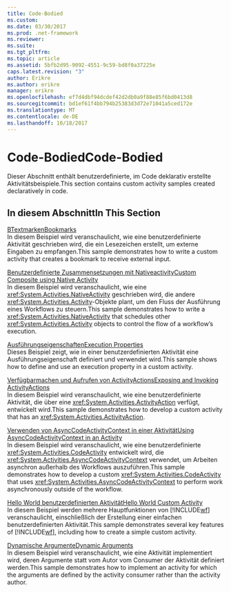 ```yaml
---
title: Code-Bodied
ms.custom: 
ms.date: 03/30/2017
ms.prod: .net-framework
ms.reviewer: 
ms.suite: 
ms.tgt_pltfrm: 
ms.topic: article
ms.assetid: 5bfb2d95-9092-4551-9c59-bd8f0a37225e
caps.latest.revision: "3"
author: Erikre
ms.author: erikre
manager: erikre
ms.openlocfilehash: ef7d4dbf94dcdef42d2db0a9f88e85f6bd0413d8
ms.sourcegitcommit: bd1ef61f4bb794b25383d3d72e71041a5ced172e
ms.translationtype: MT
ms.contentlocale: de-DE
ms.lasthandoff: 10/18/2017
---
```

# <a name="code-bodied"></a><span data-ttu-id="d693f-102">Code-Bodied</span><span class="sxs-lookup"><span data-stu-id="d693f-102">Code-Bodied</span></span>
<span data-ttu-id="d693f-103">Dieser Abschnitt enthält benutzerdefinierte, im Code deklarativ erstellte Aktivitätsbeispiele.</span><span class="sxs-lookup"><span data-stu-id="d693f-103">This section contains custom activity samples created declaratively in code.</span></span>  
  
## <a name="in-this-section"></a><span data-ttu-id="d693f-104">In diesem Abschnitt</span><span class="sxs-lookup"><span data-stu-id="d693f-104">In This Section</span></span>  
 [<span data-ttu-id="d693f-105">BTextmarken</span><span class="sxs-lookup"><span data-stu-id="d693f-105">Bookmarks</span></span>](../../../../docs/framework/windows-workflow-foundation/samples/bookmarks.md)  
 <span data-ttu-id="d693f-106">In diesem Beispiel wird veranschaulicht, wie eine benutzerdefinierte Aktivität geschrieben wird, die ein Lesezeichen erstellt, um externe Eingaben zu empfangen.</span><span class="sxs-lookup"><span data-stu-id="d693f-106">This sample demonstrates how to write a custom activity that creates a bookmark to receive external input.</span></span>  
  
 [<span data-ttu-id="d693f-107">Benutzerdefinierte Zusammensetzungen mit Nativeactivity</span><span class="sxs-lookup"><span data-stu-id="d693f-107">Custom Composite using Native Activity</span></span>](../../../../docs/framework/windows-workflow-foundation/samples/custom-composite-using-native-activity.md)  
 <span data-ttu-id="d693f-108">In diesem Beispiel wird veranschaulicht, wie eine <xref:System.Activities.NativeActivity> geschrieben wird, die andere <xref:System.Activities.Activity>-Objekte plant, um den Fluss der Ausführung eines Workflows zu steuern.</span><span class="sxs-lookup"><span data-stu-id="d693f-108">This sample demonstrates how to write a <xref:System.Activities.NativeActivity> that schedules other <xref:System.Activities.Activity> objects to control the flow of a workflow’s execution.</span></span>  
  
 [<span data-ttu-id="d693f-109">Ausführungseigenschaften</span><span class="sxs-lookup"><span data-stu-id="d693f-109">Execution Properties</span></span>](../../../../docs/framework/windows-workflow-foundation/samples/execution-properties.md)  
 <span data-ttu-id="d693f-110">Dieses Beispiel zeigt, wie in einer benutzerdefinierten Aktivität eine Ausführungseigenschaft definiert und verwendet wird.</span><span class="sxs-lookup"><span data-stu-id="d693f-110">This sample shows how to define and use an execution property in a custom activity.</span></span>  
  
 [<span data-ttu-id="d693f-111">Verfügbarmachen und Aufrufen von ActivityActions</span><span class="sxs-lookup"><span data-stu-id="d693f-111">Exposing and Invoking ActivityActions</span></span>](../../../../docs/framework/windows-workflow-foundation/samples/exposing-and-invoking-activityactions.md)  
 <span data-ttu-id="d693f-112">In diesem Beispiel wird veranschaulicht, wie eine benutzerdefinierte Aktivität, die über eine <xref:System.Activities.ActivityAction> verfügt, entwickelt wird.</span><span class="sxs-lookup"><span data-stu-id="d693f-112">This sample demonstrates how to develop a custom activity that has an <xref:System.Activities.ActivityAction>.</span></span>  
  
 [<span data-ttu-id="d693f-113">Verwenden von AsyncCodeActivityContext in einer Aktivität</span><span class="sxs-lookup"><span data-stu-id="d693f-113">Using AsyncCodeActivityContext in an Activity</span></span>](../../../../docs/framework/windows-workflow-foundation/samples/using-asyncoperationcontext-in-an-activity-sample.md)  
 <span data-ttu-id="d693f-114">In diesem Beispiel wird veranschaulicht, wie eine benutzerdefinierte <xref:System.Activities.CodeActivity> entwickelt wird, die <xref:System.Activities.AsyncCodeActivityContext> verwendet, um Arbeiten asynchron außerhalb des Workflows auszuführen.</span><span class="sxs-lookup"><span data-stu-id="d693f-114">This sample demonstrates how to develop a custom <xref:System.Activities.CodeActivity> that uses <xref:System.Activities.AsyncCodeActivityContext> to perform work asynchronously outside of the workflow.</span></span> 
  
 [<span data-ttu-id="d693f-115">Hello World benutzerdefinierten Aktivität</span><span class="sxs-lookup"><span data-stu-id="d693f-115">Hello World Custom Activity</span></span>](../../../../docs/framework/windows-workflow-foundation/samples/hello-world-custom-activity.md)  
 <span data-ttu-id="d693f-116">In diesem Beispiel werden mehrere Hauptfunktionen von [!INCLUDE[wf](../../../../includes/wf-md.md)] veranschaulicht, einschließlich der Erstellung einer einfachen benutzerdefinierten Aktivität.</span><span class="sxs-lookup"><span data-stu-id="d693f-116">This sample demonstrates several key features of [!INCLUDE[wf](../../../../includes/wf-md.md)], including how to create a simple custom activity.</span></span>  
  
 [<span data-ttu-id="d693f-117">Dynamische Argumente</span><span class="sxs-lookup"><span data-stu-id="d693f-117">Dynamic Arguments</span></span>](../../../../docs/framework/windows-workflow-foundation/samples/dynamic-arguments.md)  
 <span data-ttu-id="d693f-118">In diesem Beispiel wird veranschaulicht, wie eine Aktivität implementiert wird, deren Argumente statt vom Autor vom Consumer der Aktivität definiert werden.</span><span class="sxs-lookup"><span data-stu-id="d693f-118">This sample demonstrates how to implement an activity for which the arguments are defined by the activity consumer rather than the activity author.</span></span>

